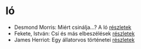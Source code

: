 # ló

- Desmond Morris: Miért csinálja…? A ló [részletek](_details/%7Bopf.creator%7D.md#id_416)
- Fekete, István: Csí és más elbeszélések [részletek](_details/%7Bopf.creator%7D.md#id_726)
- James Herriot: Egy állatorvos történetei [részletek](_details/%7Bopf.creator%7D.md#id_926)